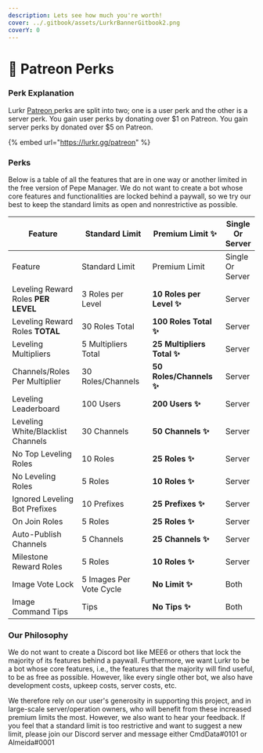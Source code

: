 ```yaml
---
description: Lets see how much you're worth!
cover: ../.gitbook/assets/LurkrBannerGitbook2.png
coverY: 0
---
```


# 👑 Patreon Perks

### Perk Explanation

Lurkr [Patreon ](https://lurkr.gg/patreon)perks are split into two; one is a user perk and the other is a server perk. You gain user perks by donating over $1 on Patreon. You gain server perks by donated over $5 on Patreon.

{% embed url="https://lurkr.gg/patreon" %}

### Perks

Below is a table of all the features that are in one way or another limited in the free version of Pepe Manager. We do not want to create a bot whose core features and functionalities are locked behind a paywall, so we try our best to keep the standard limits as open and nonrestrictive as possible.

<table data-header-hidden><thead><tr><th width="197">Feature</th><th width="219">Standard Limit</th><th width="218">Premium Limit ✨</th><th>Single Or Server</th></tr></thead><tbody><tr><td>Feature</td><td>Standard Limit</td><td>Premium Limit</td><td>Single Or Server</td></tr><tr><td>Leveling Reward Roles <strong>PER LEVEL</strong></td><td>3 Roles per Level</td><td><strong>10 Roles per Level ✨</strong></td><td>Server</td></tr><tr><td>Leveling Reward Roles <strong>TOTAL</strong></td><td>30 Roles Total</td><td><strong>100 Roles Total ✨</strong></td><td>Server</td></tr><tr><td>Leveling Multipliers</td><td>5 Multipliers Total</td><td><strong>25 Multipliers Total ✨</strong></td><td>Server</td></tr><tr><td>Channels/Roles Per Multiplier</td><td>30 Roles/Channels</td><td><strong>50 Roles/Channels ✨</strong> </td><td>Server</td></tr><tr><td>Leveling Leaderboard</td><td>100 Users</td><td><strong>200 Users ✨</strong></td><td>Server</td></tr><tr><td>Leveling White/Blacklist Channels</td><td>30 Channels</td><td><strong>50 Channels ✨</strong></td><td>Server</td></tr><tr><td>No Top Leveling Roles </td><td>10 Roles</td><td><strong>25 Roles ✨</strong></td><td>Server</td></tr><tr><td>No Leveling Roles</td><td>5 Roles</td><td><strong>10 Roles ✨</strong></td><td>Server</td></tr><tr><td>Ignored Leveling Bot Prefixes</td><td>10 Prefixes</td><td><strong>25 Prefixes ✨</strong></td><td>Server</td></tr><tr><td>On Join Roles</td><td>5 Roles</td><td><strong>25 Roles ✨</strong></td><td>Server</td></tr><tr><td>Auto-Publish Channels</td><td>5 Channels</td><td><strong>25 Channels ✨</strong></td><td>Server</td></tr><tr><td>Milestone Reward Roles</td><td>5 Roles</td><td><strong>10 Roles ✨</strong></td><td>Server</td></tr><tr><td>Image Vote Lock</td><td>5 Images Per Vote Cycle</td><td><strong>No Limit ✨</strong></td><td>Both</td></tr><tr><td>Image Command Tips</td><td>Tips</td><td><strong>No Tips ✨</strong></td><td>Both</td></tr></tbody></table>

### Our Philosophy

We do not want to create a Discord bot like MEE6 or others that lock the majority of its features behind a paywall. Furthermore, we want Lurkr to be a bot whose core features, i.e., the features that the majority will find useful, to be as free as possible. However, like every single other bot, we also have development costs, upkeep costs, server costs, etc.

We therefore rely on our user's generosity in supporting this project, and in large-scale server/operation owners, who will benefit from these increased premium limits the most. However, we also want to hear your feedback. If you feel that a standard limit is too restrictive and want to suggest a new limit, please join our Discord server and message either CmdData#0101 or Almeida#0001

